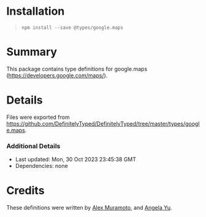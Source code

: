 # Installation
> `npm install --save @types/google.maps`

# Summary
This package contains type definitions for google.maps (https://developers.google.com/maps/).

# Details
Files were exported from https://github.com/DefinitelyTyped/DefinitelyTyped/tree/master/types/google.maps.

### Additional Details
 * Last updated: Mon, 30 Oct 2023 23:45:38 GMT
 * Dependencies: none

# Credits
These definitions were written by [Alex Muramoto](https://github.com/amuramoto), and [Angela Yu](https://github.com/wangela).
